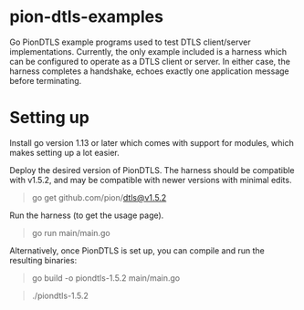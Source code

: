 # pion-dtls-examples
Go PionDTLS example programs used to test DTLS client/server implementations. 
Currently, the only example included is a harness which can be configured to operate as a DTLS client or server.
In either case, the harness completes a handshake, echoes exactly one application message before terminating.

# Setting up

Install go version 1.13 or later which comes with support for modules, which makes setting up a lot easier.

Deploy the desired version of PionDTLS. The harness should be compatible with v1.5.2, and may be compatible with newer versions with minimal edits. 

> go get github.com/pion/dtls@v1.5.2

Run the harness (to get the usage page).

> go run main/main.go

Alternatively, once PionDTLS is set up, you can compile and run the resulting binaries:

> go build -o piondtls-1.5.2 main/main.go 

> ./piondtls-1.5.2

